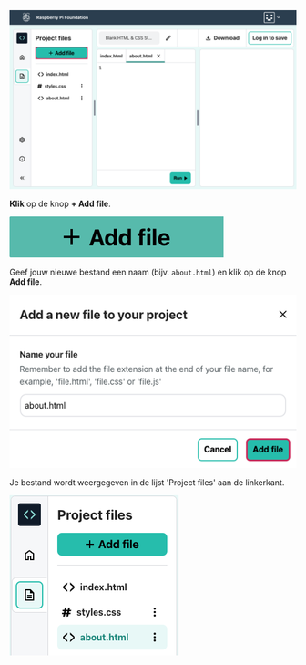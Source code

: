 ![De knop 'Add file' in de Editor.](images/addFileHighlighted.png)

**Klik** op de knop **+ Add file**.

![De knop 'Add file'.](images/addFile.png)

Geef jouw nieuwe bestand een naam (bijv. `about.html`) en klik op de knop **Add file**.

![Het dialoogvenster 'Add file'.](images/addFilePopup.png)

Je bestand wordt weergegeven in de lijst 'Project files' aan de linkerkant.

![De lijst 'Project files' toont het nieuwe bestand 'about.html' gemarkeerd.](images/about-file.png)